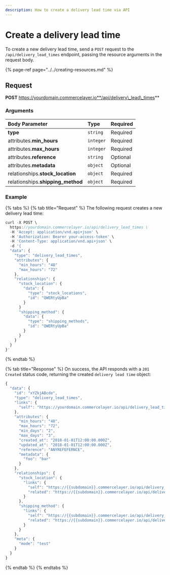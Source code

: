 ```yaml
---
description: How to create a delivery lead time via API
---
```


# Create a delivery lead time

To create a new delivery lead time, send a `POST` request to the `/api/delivery_lead_times` endpoint, passing the resource arguments in the request body.

{% page-ref page="../../creating-resources.md" %}

## Request

**POST** https://yourdomain.commercelayer.io**/api/delivery\_lead\_times**

### Arguments

| Body Parameter | Type | Required |
| :--- | :--- | :--- |
| **type** | `string` | Required |
| attributes.**min\_hours** | `integer` | Required |
| attributes.**max\_hours** | `integer` | Required |
| attributes.**reference** | `string` | Optional |
| attributes.**metadata** | `object` | Optional |
| relationships.**stock\_location** | `object` | Required |
| relationships.**shipping\_method** | `object` | Required |

### Example

{% tabs %}
{% tab title="Request" %}
The following request creates a new delivery lead time:

```javascript
curl -X POST \
  https://yourdomain.commercelayer.io/api/delivery_lead_times \
  -H 'Accept: application/vnd.api+json' \
  -H 'Authorization: Bearer your-access-token' \
  -H 'Content-Type: application/vnd.api+json' \
  -d '{
  "data": {
    "type": "delivery_lead_times",
    "attributes": {
      "min_hours": "48"
      "max_hours": "72"
    },
    "relationships": {
      "stock_location": {
        "data": {
          "type": "stock_locations",
          "id": "QWERtyUpBa"
        }
      }
      "shipping_method": {
        "data": {
          "type": "shipping_methods",
          "id": "QWERtyUpBa"
        }
      }
    }
  }
}'
```
{% endtab %}

{% tab title="Response" %}
On success, the API responds with a `201 Created` status code, returning the created `delivery lead time` object:

```javascript
{
  "data": {
    "id": "xYZkjABcde",
    "type": "delivery_lead_times",
    "links": {
      "self": "https://yourdomain.commercelayer.io/api/delivery_lead_times/xYZkjABcde"
    },
    "attributes": {
      "min_hours": "48",
      "max_hours": "72",
      "min_days": "2",
      "max_days": "3",
      "created_at": "2018-01-01T12:00:00.000Z",
      "updated_at": "2018-01-01T12:00:00.000Z",
      "reference": "ANYREFEFERNCE",
      "metadata": {
        "foo": "bar"
      }
    },
    "relationships": {
      "stock_location": {
        "links": {
          "self": "https://{{subdomain}}.commercelayer.io/api/delivery_lead_times/{{delivery_lead_time_id}}/relationships/stock_location",
          "related": "https://{{subdomain}}.commercelayer.io/api/delivery_lead_times/{{delivery_lead_time_id}}/stock_location"
        }
      },
      "shipping_method": {
        "links": {
          "self": "https://{{subdomain}}.commercelayer.io/api/delivery_lead_times/{{delivery_lead_time_id}}/relationships/shipping_method",
          "related": "https://{{subdomain}}.commercelayer.io/api/delivery_lead_times/{{delivery_lead_time_id}}/shipping_method"
        }
      }
    },
    "meta": {
      "mode": "test"
    }
  }
}
```
{% endtab %}
{% endtabs %}

